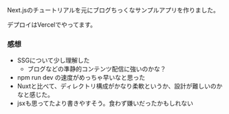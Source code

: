 Next.jsのチュートリアルを元にブログちっくなサンプルアプリを作りました。

デプロイはVercelでやってます。

### 感想
- SSGについて少し理解した
  - ブログなどの準静的コンテンツ配信に強いのかな？
- npm run dev の速度がめっちゃ早いなと思った
- Nuxtと比べて、ディレクトリ構成がかなり柔軟というか、設計が難しいのかなと感じた。
- jsxも思ってたより書きやすそう。食わず嫌いだったかもしれない
